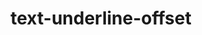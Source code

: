 ---
title: "text-underline-offset"
category: css
keywords: underline
last_test_date: "2021-01-20"
test_url: "/tests/css-text-decoration.html"
test_results_url: "https://app.emailonacid.com/app/acidtest/Zo8XyakhcacSbta8lYvU5vSTAWnaTLi7XIcWtQ7B218Cj/list"
stats: {
    apple-mail: {
        macos: {
            "14.0":"y"
        },
        ios: {
            "14.1":"y"
        }
    },
    gmail: {
        desktop-webmail: {
            "2021-01":"n"
        },
        ios: {
            "2021-01":"n"
        },
        android: {
            "2021-01":"n"
        },
        mobile-webmail: {
            "2021-01":"n"
        }
    },
    orange: {
        desktop-webmail: {
            "2021-01":"y",
            "2021-03":"n"
        },
        ios: {
            "2021-01":"y"
        },
        android: {
            "2021-01":"n"
        }
    },
    outlook: {
        windows: {
            "2003":"n",
            "2007":"n",
            "2010":"n",
            "2013":"n",
            "2016":"n",
            "2019":"n"
        },
        windows-10-mail: {
            "2021-01":"n"
        },
        macos: {
            "2016":"n",
            "16.46":"y"
        },
        outlook-com: {
            "2021-01":"n"
        },
        ios: {
            "2021-01":"n"
        },
        android: {
            "2021-01":"n"
        }
    },
    samsung-email: {
        android: {
            "7.0":"y"
        }
    },
    sfr: {
        desktop-webmail: {
            "2021-01":"y"
        },
        ios: {
            "2021-01":"y"
        },
        android: {
            "2021-01":"n"
        }
    },
    thunderbird: {
        macos: {
            "78.6":"y"
        }
    },
    aol: {
        desktop-webmail: {
            "2021-01":"n"
        },
        ios: {
            "2021-01":"n"
        },
        android: {
            "2021-01":"n"
        }
    },
    yahoo: {
        desktop-webmail: {
            "2021-01":"n"
        },
        ios: {
            "2021-01":"n"
        },
        android: {
            "2021-01":"n"
        }
    },
    protonmail: {
        desktop-webmail: {
            "2021-01":"y"
        },
        ios: {
            "2021-01":"y"
        },
        android: {
            "2021-01":"n"
        }
    },
    hey: {
        desktop-webmail: {
            "2021-01":"y"
        }
    },
    mail-ru: {
        desktop-webmail: {
            "2021-01":"y"
        }
    }
}
links: {
    "Can I use: text-underline-offset": "https://caniuse.com/#feat=text-underline-offset",
    "MDN: text-underline-offset": "https://developer.mozilla.org/en-US/docs/Web/CSS/text-underline-offset"
}
---